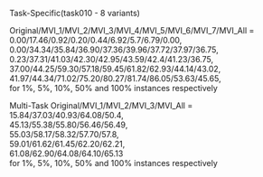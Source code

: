Task-Specific(task010 - 8 variants)

Original/MVI_1/MVI_2/MVI_3/MVI_4/MVI_5/MVI_6/MVI_7/MVI_All = 
0.00/17.46/0.92/0.20/0.44/6.92/5.7/6.79/0.00,\
0.00/34.34/35.84/36.90/37.36/39.96/37.72/37.97/36.75,\
0.23/37.31/41.03/42.30/42.95/43.59/42.4/41.23/36.75,\
37.00/44.25/59.30/57.18/59.45/61.82/62.93/44.14/43.02,\
41.97/44.34/71.02/75.20/80.27/81.74/86.05/53.63/45.65,\
for 1%, 5%, 10%, 50% and 100% instances respectively

Multi-Task 
Original/MVI_1/MVI_2/MVI_3/MVI_All = 
15.84/37.03/40.93/64.08/50.4, \
45.13/55.38/55.80/56.46/56.49, \
55.03/58.17/58.32/57.70/57.8, \
59.01/61.62/61.45/62.20/62.21, \
61.08/62.90/64.08/64.10/65.13 \
for 1%, 5%, 10%, 50% and 100% instances respectively
